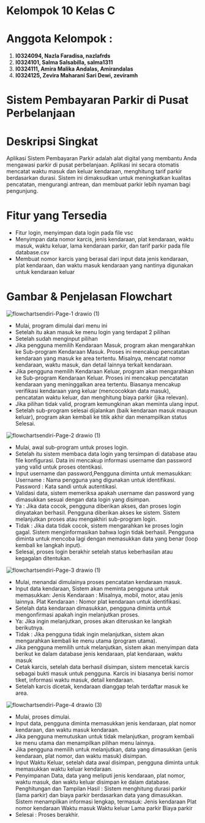 # Kelompok 10 Kelas C
# Anggota Kelompok :
1. **I0324094, Nazla Faradisa, nazlafrds**
2. **I0324101, Salma Salsabilla, salma1311**
3. **I0324111, Amira Malika Andalas, Amirandalas**
4. **I0324125, Zevira Maharani Sari Dewi, zeviramh**

# Sistem Pembayaran Parkir di Pusat Perbelanjaan
# Deskripsi Singkat
Aplikasi Sistem Pembayaran Parkir adalah alat digital yang membantu Anda mengawasi parkir di pusat perbelanjaan. Aplikasi ini secara otomatis mencatat waktu masuk dan keluar kendaraan, menghitung tarif parkir berdasarkan durasi. Sistem ini dimaksudkan untuk meningkatkan kualitas pencatatan, mengurangi antrean, dan membuat parkir lebih nyaman bagi pengunjung.

# Fitur yang Tersedia
- Fitur login, menyimpan data login pada file vsc
- Menyimpan data nomor karcis, jenis kendaraan, plat kendaraan, waktu masuk, waktu keluar, lama kendaraan parkir, dan tarif parkir pada file database.csv
- Membuat nomor karcis yang berasal dari input data jenis kendaraan, plat kendaraan, dan waktu masuk kendaraan yang nantinya digunakan untuk kendaraan keluar

# Gambar & Penjelasan Flowchart
![flowchartsendiri-Page-1 drawio (1)](https://github.com/user-attachments/assets/88f3d991-112d-4ce3-b910-4ac40b7628b0)
- Mulai, program dimulai dari menu ini
- Setelah itu akan masuk ke menu login yang terdapat 2 pilihan
- Setelah sudah menginput pilihan 
- Jika pengguna memilih Kendaraan Masuk, program akan mengarahkan ke Sub-program Kendaraan Masuk. Proses ini mencakup pencatatan kendaraan yang masuk ke area tertentu. Misalnya, mencatat nomor kendaraan, waktu masuk, dan detail lainnya terkait kendaraan.
- Jika pengguna memilih Kendaraan Keluar, program akan mengarahkan ke Sub-program Kendaraan Keluar. Proses ini mencakup pencatatan kendaraan yang meninggalkan area tertentu. Biasanya mencakup verifikasi kendaraan yang keluar (mencocokkan data masuk), pencatatan waktu keluar, dan menghitung biaya parkir (jika relevan).
- Jika pilihan tidak valid, program kemungkinan akan meminta ulang input.
- Setelah sub-program selesai dijalankan (baik kendaraan masuk maupun keluar), program akan kembali ke titik akhir dan menampilkan status Selesai.

![flowchartsendiri-Page-2 drawio (1)](https://github.com/user-attachments/assets/47e60a54-a338-43cb-82ac-d8ff8fda006c)
- Mulai, awal sub-program untuk proses login.
- Setelah itu sistem membaca data login yang tersimpan di database atau file konfigurasi. Data ini mencakup informasi username dan password yang valid untuk proses otentikasi.
- Input username dan password,Pengguna diminta untuk memasukkan:
Username : Nama pengguna yang digunakan untuk identifikasi.
Password : Kata sandi untuk autentikasi.
- Validasi data, sistem memeriksa apakah username dan password yang dimasukkan sesuai dengan data login yang disimpan.
- Ya : Jika data cocok, pengguna diberikan akses, dan proses login dinyatakan berhasil. Pengguna diberikan akses ke sistem. Sistem melanjutkan proses atau mengakhiri sub-program login.
- Tidak : Jika data tidak cocok, sistem mengarahkan ke proses login gagal. Sistem menginformasikan bahwa login tidak berhasil. Pengguna diminta untuk mencoba lagi dengan memasukkan data yang benar (loop kembali ke langkah input).
- Selesai, proses login berakhir setelah status keberhasilan atau kegagalan ditentukan.

![flowchartsendiri-Page-3 drawio (1)](https://github.com/user-attachments/assets/4d8b7f92-57c2-46b5-9493-44a42b309d73)
- Mulai, menandai dimulainya proses pencatatan kendaraan masuk.
- Input data kendaraan, Sistem akan meminta pengguna untuk memasukkan:
Jenis Kendaraan : Misalnya, mobil, motor, atau jenis lainnya.
Plat Kendaraan : Nomor plat kendaraan untuk identifikasi.
- Setelah data kendaraan dimasukkan, pengguna diminta untuk mengonfirmasi apakah ingin melanjutkan proses.
- Ya: Jika ingin melanjutkan, proses akan diteruskan ke langkah berikutnya.
- Tidak : Jika pengguna tidak ingin melanjutkan, sistem akan mengarahkan kembali ke menu utama (program utama).
- Jika pengguna memilih untuk melanjutkan, sistem akan menyimpan data berikut ke dalam database jenis kendaraan, plat kendaraan, waktu masuk
- Cetak karcis, setelah data berhasil disimpan, sistem mencetak karcis sebagai bukti masuk untuk pengguna. Karcis ini biasanya berisi nomor tiket, informasi waktu masuk, detail kendaraan.
- Setelah karcis dicetak, kendaraan dianggap telah terdaftar masuk ke area.

![flowchartsendiri-Page-4 drawio (3)](https://github.com/user-attachments/assets/cd006af8-da9e-4f22-99ec-2c5920a51c71)
- Mulai, proses dimulai.
- Input data, pengguna diminta memasukkan jenis kendaraan, plat nomor kendaraan, dan waktu masuk kendaraan.
- Jika pengguna memutuskan untuk tidak melanjutkan, program kembali ke menu utama dan menampilkan pilihan menu lainnya.
- Jika pengguna memilih untuk melanjutkan, data yang dimasukkan (jenis kendaraan, plat nomor, dan waktu masuk) disimpan.
- Input Waktu Keluar, setelah data awal disimpan, pengguna diminta untuk memasukkan waktu keluar kendaraan.
- Penyimpanan Data, data yang meliputi jenis kendaraan, plat nomor, waktu masuk, dan waktu keluar disimpan ke dalam database.
Penghitungan dan Tampilan Hasil :
Sistem menghitung durasi
parkir (lama parkir) dan biaya parkir berdasarkan data yang dimasukkan. Sistem menampilkan informasi lengkap, termasuk:
Jenis kendaraan
Plat nomor kendaraan
Waktu masuk
Waktu keluar
Lama parkir
Biaya parkir
- Selesai : Proses berakhir.
